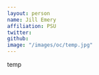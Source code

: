 ```yaml
---
layout: person
name: Jill Emery
affiliation: PSU
twitter: 
github: 
image: "/images/oc/temp.jpg"
---
```


temp